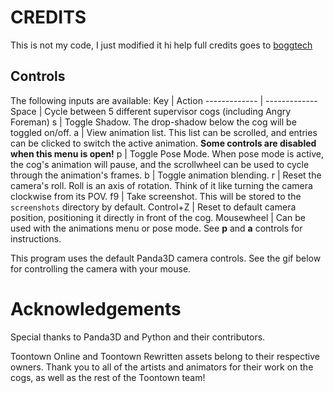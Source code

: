 # CREDITS
This is not my code, I just modified it hi help full credits goes to [boggtech](https://github.com/BoggTech/)

## Controls
The following inputs are available:
Key           | Action
------------- | -------------
Space         | Cycle between 5 different supervisor cogs (including Angry Foreman)
s             | Toggle Shadow. The drop-shadow below the cog will be toggled on/off.
a             | View animation list. This list can be scrolled, and entries can be clicked to switch the active animation. **Some controls are disabled when this menu is open!**
p             | Toggle Pose Mode. When pose mode is active, the cog's animation will pause, and the scrollwheel can be used to cycle through the animation's frames.
b             | Toggle animation blending.
r             | Reset the camera's roll. Roll is an axis of rotation. Think of it like turning the camera clockwise from its POV.
f9            | Take screenshot. This will be stored to the `screenshots` directory by default.
Control+Z     | Reset to default camera position, positioning it directly in front of the cog.
Mousewheel    | Can be used with the animations menu or pose mode. See **p** and **a** controls for instructions.

This program uses the default Panda3D camera controls. See the gif below for controlling the camera with your mouse.




# Acknowledgements

Special thanks to Panda3D and Python and their contributors. 

Toontown Online and Toontown Rewritten assets belong to their respective owners. Thank you to all of the artists and animators for their work on the cogs, as well as the rest of the Toontown team!
